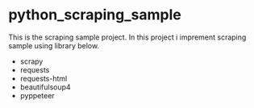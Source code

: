 # python_scraping_sample

This is the scraping sample project. In this project i imprement scraping sample using library below.

* scrapy
* requests
* requests-html
* beautifulsoup4
* pyppeteer
